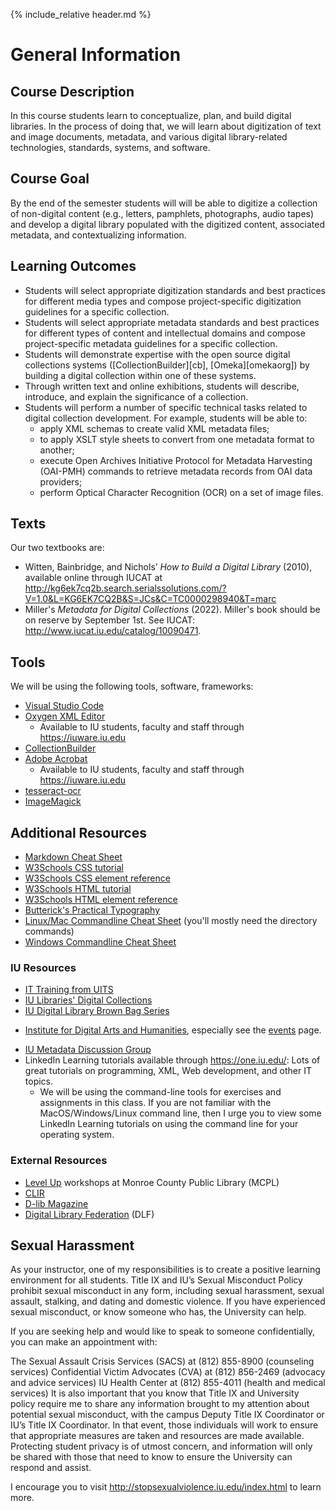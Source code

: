 {% include_relative header.md %}
# General Information

## Course Description<a id="desc"/>
In this course students learn to conceptualize, plan, and build digital libraries. In the process of doing that, we will learn about digitization of text and image documents, metadata, and various digital library-related technologies, standards, systems, and software.

## Course Goal
By the end of the semester students will will be able to digitize a collection of non-digital content (e.g., letters, pamphlets, photographs, audio tapes) and develop a digital library populated with the digitized content, associated metadata, and contextualizing information.

## Learning Outcomes
- Students will select appropriate digitization standards and best practices for different media types and compose project-specific digitization guidelines for a specific collection.
- Students will select appropriate metadata standards and best practices for different types of content and intellectual domains and compose project-specific metadata guidelines for a specific collection.
- Students will demonstrate expertise with the open source digital collections systems ([CollectionBuilder][cb], [Omeka][omekaorg]) by building a digital collection within one of these systems.
- Through written text and online exhibitions, students will describe, introduce, and explain the significance of a collection.
- Students will perform a number of specific technical tasks related to digital collection development. For example, students will be able to:
	- apply XML schemas to create valid XML metadata files;
	- to apply XSLT style sheets to convert from one metadata format to another;
	- execute Open Archives Initiative Protocol for Metadata Harvesting (OAI-PMH) commands to retrieve metadata records from OAI data providers;
	- perform Optical Character Recognition (OCR) on a set of image files.

## Texts
Our two textbooks are:

* Witten, Bainbridge, and Nichols’ _How to Build a Digital Library_ (2010), available online through IUCAT at <http://kg6ek7cq2b.search.serialssolutions.com/?V=1.0&L=KG6EK7CQ2B&S=JCs&C=TC0000298940&T=marc>
* Miller's _Metadata for Digital Collections_ (2022). Miller's book should be on reserve by September 1st. See IUCAT: <http://www.iucat.iu.edu/catalog/10090471>.

## Tools
We will be using the following tools, software, frameworks:

- [Visual Studio Code](https://code.visualstudio.com)
- [Oxygen XML Editor](http://oxygenxml.com)
	- Available to IU students, faculty and staff through <https://iuware.iu.edu>
- [CollectionBuilder](https://collectionbuilder.github.io)
- [Adobe Acrobat](https://www.adobe.com/acrobat.html)
	- Available to IU students, faculty and staff through <https://iuware.iu.edu>
- [tesseract-ocr](https://github.com/tesseract-ocr/tesseract)
- [ImageMagick](https://imagemagick.org)

## Additional Resources
* [Markdown Cheat Sheet](https://www.markdownguide.org/cheat-sheet/)
* [W3Schools CSS tutorial](https://www.w3schools.com/css/default.asp)
* [W3Schools CSS element reference](https://www.w3schools.com/cssref/default.asp)
* [W3Schools HTML tutorial](https://www.w3schools.com/html/default.asp)
* [W3Schools HTML element reference](https://www.w3schools.com/tags/default.asp)
* [Butterick's Practical Typography](https://practicaltypography.com/)
* [Linux/Mac Commandline Cheat Sheet](https://www.git-tower.com/blog/command-line-cheat-sheet/) (you'll mostly need the directory commands)
* [Windows Commandline Cheat Sheet](https://serverspace.us/support/help/windows-cmd-commands-cheat-sheet/)

### IU Resources
* [IT Training from UITS](http://ittraining.iu.edu)
* [IU Libraries' Digital Collections](http://dlib.indiana.edu/collections/)
* [IU Digital Library Brown Bag Series]( https://libraries.indiana.edu/digital-library-brown-bag-series)
- [Institute for Digital Arts and Humanities](https://idah.indiana.edu), especially see the [events]( https://idah.indiana.edu/news-events/) page.
* [IU Metadata Discussion Group](https://blogs.libraries.iub.edu/metadata/)
* LinkedIn Learning tutorials available through <https://one.iu.edu/>: Lots of great tutorials on programming, XML, Web development, and other IT topics. 
	- We will be using the command-line tools for exercises and assignments in this class. If you are not familiar with the MacOS/Windows/Linux command line, then I urge you to view some LinkedIn Learning tutorials on using the command line for your operating system. 

### External Resources
* [Level Up](https://mcpl.info/levelup/level-digital-creativity-center) workshops at Monroe County Public Library (MCPL)
* [CLIR](http://www.clir.org/pubs/reports/)
* [D-lib Magazine](http://www.dlib.org/)
* [Digital Library Federation](http://diglib.org/) (DLF)

## Sexual Harassment
As your instructor, one of my responsibilities is to create a positive learning environment for all students. Title IX and IU’s Sexual Misconduct Policy prohibit sexual misconduct in any form, including sexual harassment, sexual assault, stalking, and dating and domestic violence. If you have experienced sexual misconduct, or know someone who has, the University can help.

If you are seeking help and would like to speak to someone confidentially, you can make an appointment with:

The Sexual Assault Crisis Services (SACS) at (812) 855-8900 (counseling services) Confidential Victim Advocates (CVA) at (812) 856-2469 (advocacy and advice services) IU Health Center at (812) 855-4011 (health and medical services)
It is also important that you know that Title IX and University policy require me to share any information brought to my attention about potential sexual misconduct, with the campus Deputy Title IX Coordinator or IU’s Title IX Coordinator. In that event, those individuals will work to ensure that appropriate measures are taken and resources are made available. Protecting student privacy is of utmost concern, and information will only be shared with those that need to know to ensure the University can respond and assist.

I encourage you to visit <http://stopsexualviolence.iu.edu/index.html> to learn more.
